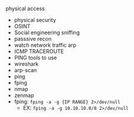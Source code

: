 physical access 
- physical security
- OSINT 
- Social engineering 
sniffing 
- passsive recon
- watch network traffic 
arp
- ICMP TRACEROUTE 
- PING 
tools to use 
- wireshark
- arp-scan
- ping
- fping
- nmap
- zenmap
- fping: `fping -a -g {IP RANGE} 2>/dev/null`
    - EX: `fping -a -g 10.10.10.0/8 2>/dev/null`